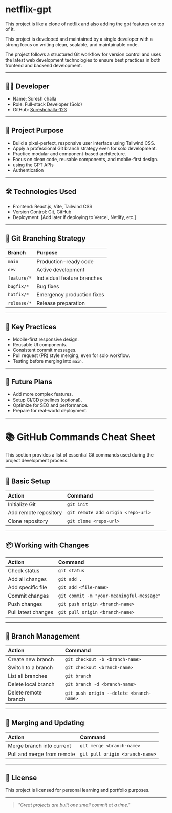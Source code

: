 # netflix-gpt

This project is like a clone of netflix and also adding the gpt features on top of it.

This project is developed and maintained by a single developer with a strong focus on writing clean, scalable, and maintainable code.

The project follows a structured Git workflow for version control and uses the latest web development technologies to ensure best practices in both frontend and backend development.

---

## 👨‍💻 Developer

- Name: Suresh challa
- Role: Full-stack Developer (Solo)
- GitHub: [Sureshchalla-123](https://github.com/Sureshchalla-123)

---

## 📌 Project Purpose

- Build a pixel-perfect, responsive user interface using Tailwind CSS.
- Apply a professional Git branch strategy even for solo development.
- Practice modular and component-based architecture.
- Focus on clean code, reusable components, and mobile-first design.
- using the GPT APIs
- Authentication

---

## 🛠️ Technologies Used

- Frontend: React.js, Vite, Tailwind CSS
- Version Control: Git, GitHub
- Deployment: [Add later if deploying to Vercel, Netlify, etc.]

---

## 🌿 Git Branching Strategy

| Branch      | Purpose                     |
| :---------- | :-------------------------- |
| `main`      | Production-ready code       |
| `dev`       | Active development          |
| `feature/*` | Individual feature branches |
| `bugfix/*`  | Bug fixes                   |
| `hotfix/*`  | Emergency production fixes  |
| `release/*` | Release preparation         |

---

## 🧠 Key Practices

- Mobile-first responsive design.
- Reusable UI components.
- Consistent commit messages.
- Pull request (PR) style merging, even for solo workflow.
- Testing before merging into `main`.

---

## 🚀 Future Plans

- Add more complex features.
- Setup CI/CD pipelines (optional).
- Optimize for SEO and performance.
- Prepare for real-world deployment.

---

# 📚 GitHub Commands Cheat Sheet

This section provides a list of essential Git commands used during the project development process.

---

## 🔰 Basic Setup

| Action                | Command                            |
| :-------------------- | :--------------------------------- |
| Initialize Git        | `git init`                         |
| Add remote repository | `git remote add origin <repo-url>` |
| Clone repository      | `git clone <repo-url>`             |

---

## 📦 Working with Changes

| Action              | Command                                   |
| :------------------ | :---------------------------------------- |
| Check status        | `git status`                              |
| Add all changes     | `git add .`                               |
| Add specific file   | `git add <file-name>`                     |
| Commit changes      | `git commit -m "your-meaningful-message"` |
| Push changes        | `git push origin <branch-name>`           |
| Pull latest changes | `git pull origin <branch-name>`           |

---

## 🌿 Branch Management

| Action               | Command                                  |
| :------------------- | :--------------------------------------- |
| Create new branch    | `git checkout -b <branch-name>`          |
| Switch to a branch   | `git checkout <branch-name>`             |
| List all branches    | `git branch`                             |
| Delete local branch  | `git branch -d <branch-name>`            |
| Delete remote branch | `git push origin --delete <branch-name>` |

---

## 🔀 Merging and Updating

| Action                     | Command                         |
| :------------------------- | :------------------------------ |
| Merge branch into current  | `git merge <branch-name>`       |
| Pull and merge from remote | `git pull origin <branch-name>` |

---

## 📜 License

This project is licensed for personal learning and portfolio purposes.

---

> _"Great projects are built one small commit at a time."_

```

```
